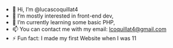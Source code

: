 - 👋 Hi, I’m @lucascoquillat4
- 👀 I’m mostly interested in front-end dev,
- 🌱 I’m currently learning some basic PHP,
- 📫 You can contact me with my email: lcoquillat4@gmail.com
- ⚡ Fun fact: I made my first Website when I was 11

<!---
lucascoquillat4/lucascoquillat4 is a ✨ special ✨ repository because its `README.md` (this file) appears on your GitHub profile.
You can click the Preview link to take a look at your changes.
--->

